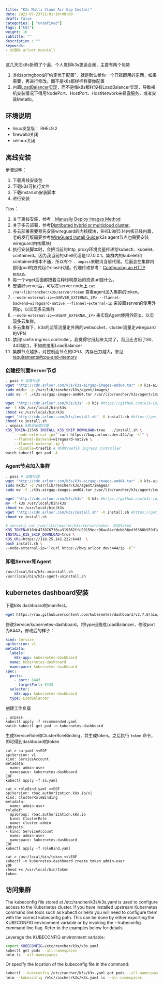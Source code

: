 ```yaml
---
title: "K3s Multi Cloud Air Gap Install"
date: 2023-07-23T11:01:10+08:00
draft: false
categories: [ "undefined"]
tags: ["k8s"]
weight: 10
subtitle: ""
description : ""
keywords:
- 刘港欢 arloor moontell
---
```


这几天把k8s折腾了个遍，个人觉得k3s更适合我，主要有两个优势

1. 类似springboot的“约定优于配置”，就是默认给你一个开箱即用的东西，如果需要，再进行修改。而不是k8s那样样样要你配置
2. 内置[LoadBalancer实现](https://docs.k3s.io/networking#service-load-balancer)，而不是像k8s那样没有LoadBalancer实现，导致裸机安装情况下得用NodePort、HostPort、HostNetwork来暴露服务，或者安装Metallb。

<!--more-->

## 环境说明

- linux发型版： RHEL9.2
- firewalld关闭
- selinux关闭

## 离线安装

步骤说明：

1. 下载离线安装包
2. 下载k3s可执行文件
3. 下载install.sh安装脚本
4. 进行安装

Tips：

1. 关于离线安装，参考：[Manually Deploy Images Method](https://docs.k3s.io/installation/airgap#manually-deploy-images-method)
2. 关于多云部署，参考[Distributed hybrid or multicloud cluster](https://docs.k3s.io/installation/network-options#distributed-hybrid-or-multicloud-cluster)。
3. 多云部署需要预先安装wireguard的内核模块，RHEL9的5.14内核已经内置，老的发行版需要参考[WireGuard Install Guide](https://www.wireguard.com/install/)(k3s agent节点也需要安装wireguard内核模块)
4. 执行安装脚本时，会把当前的http_proxy环境变量传递给kubectl、kubelet、containerd。因为我当前的shell代理是127.0.0.1，集群内的kubelet和containerd根本不通，所以有个 `. unpass`来取消当前代理。后面会在集群内部用pod的方式起个clash代理。代理传递参考：[Configuring an HTTP proxy](https://docs.k3s.io/advanced#configuring-an-http-proxy)。
5. 每一个wget后面都跟着注释标明原始的资源url是什么。
6. 安装好server后，可以在server node上 `cat /var/lib/rancher/k3s/server/token` 查看agent加入集群的token。
7. `--node-external-ip=<SERVER_EXTERNAL_IP> --flannel-backend=wireguard-native --flannel-external-ip` 来设置server的使用外网ip，以实现多云集群
8. `--node-external-ip=<AGENT_EXTERNAL_IP>` 来实现Agent使用外网ip，以实现多云集群。
9. 多云集群下，k3s的监管流量走外网的websocket，cluster流量走wireguard的VPN
10. 禁用traefik ingress controller。我觉得它用起来太烦了，而且还占用了80、443端口，不如直接用LoadBalancer
11. 集群节点越多，对控制面节点的CPU、内存压力越大，参见[requirements#cpu-and-memory](https://docs.k3s.io/installation/requirements#cpu-and-memory)

### 创建控制面Server节点

```bash
. pass # 设置代理
wget "http://cdn.arloor.com/k3s/k3s-airgap-images-amd64.tar" -O k3s-airgap-images-amd64.tar # https://github.com/k3s-io/k3s/releases/download/v1.27.3%2Bk3s1/k3s-airgap-images-amd64.tar
sudo mkdir -p /var/lib/rancher/k3s/agent/images/
sudo mv -f ./k3s-airgap-images-amd64.tar /var/lib/rancher/k3s/agent/images/

wget "http://cdn.arloor.com/k3s/k3s" -O k3s #https://github.com/k3s-io/k3s/releases/download/v1.27.3%2Bk3s1/k3s
mv -f k3s /usr/local/bin/k3s
chmod +x /usr/local/bin/k3s
wget "http://cdn.arloor.com/k3s/install.sh" -O install.sh #https://get.k3s.io/
chmod +x install.sh
. unpass #取消设置代理
K3S_TOKEN=12345 INSTALL_K3S_SKIP_DOWNLOAD=true   ./install.sh \
	--node-external-ip="`curl https://bwg.arloor.dev:444/ip -k`" \
    --flannel-backend=wireguard-native \
    --flannel-external-ip \
	--disable=traefik # 禁用traefik ingress controller
watch kubectl get pod -A
```

### Agent节点加入集群


```bash
. pass # 设置代理
wget "http://cdn.arloor.com/k3s/k3s-airgap-images-amd64.tar" -O k3s-airgap-images-amd64.tar # https://github.com/k3s-io/k3s/releases/download/v1.27.3%2Bk3s1/k3s-airgap-images-amd64.tar
sudo mkdir -p /var/lib/rancher/k3s/agent/images/
sudo mv -f ./k3s-airgap-images-amd64.tar /var/lib/rancher/k3s/agent/images/

wget "http://cdn.arloor.com/k3s/k3s" -O k3s #https://github.com/k3s-io/k3s/releases/download/v1.27.3%2Bk3s1/k3s
mv -f k3s /usr/local/bin/k3s
chmod +x /usr/local/bin/k3s
wget "http://cdn.arloor.com/k3s/install.sh" -O install.sh #https://get.k3s.io/
chmod +x install.sh

# server上 cat /var/lib/rancher/k3s/server/token  的到token
K3S_TOKEN=K10dc4730767f0ca319862ffc29159ecc96ac84cfdebb36edf6380b959d143fd97a::server:12345 \
INSTALL_K3S_SKIP_DOWNLOAD=true \
K3S_URL=https://118.25.142.222:6443  \
bash install.sh \
--node-external-ip="`curl https://bwg.arloor.dev:444/ip -k`"
```

### 卸载Server和Agent

```bash
/usr/local/bin/k3s-uninstall.sh
/usr/local/bin/k3s-agent-uninstall.sh
```

## kubernetes dashboard安装

下载k8s dashboard的manifest。

```bash
wget https://raw.githubusercontent.com/kubernetes/dashboard/v2.7.0/aio/deploy/recommended.yaml -O recommended.yaml
```

修改Service/kubernetes-dashboard，将type设置成LoadBalancer，修改port为8443，修改后的样子：

```yaml
kind: Service
apiVersion: v1
metadata:
  labels:
    k8s-app: kubernetes-dashboard
  name: kubernetes-dashboard
  namespace: kubernetes-dashboard
spec:
  ports:
    - port: 8443
      targetPort: 8443
  selector:
    k8s-app: kubernetes-dashboard
  type: LoadBalancer
```

创建工作负载

```shell
. unpass
kubectl apply -f recommended.yaml
watch kubectl get pod -n kubernetes-dashboard
```

生成ServiceRole和ClusterRoleBinding，并生成token。之后执行 `token` 命令，即可得到dashboard的token

```shell
cat > sa.yaml <<EOF
apiVersion: v1
kind: ServiceAccount
metadata:
  name: admin-user
  namespace: kubernetes-dashboard
EOF
kubectl apply -f sa.yaml

cat > roleBind.yaml <<EOF
apiVersion: rbac.authorization.k8s.io/v1
kind: ClusterRoleBinding
metadata:
  name: admin-user
roleRef:
  apiGroup: rbac.authorization.k8s.io
  kind: ClusterRole
  name: cluster-admin
subjects:
- kind: ServiceAccount
  name: admin-user
  namespace: kubernetes-dashboard
EOF
kubectl apply -f roleBind.yaml

cat > /usr/local/bin/token <<\EOF
kubectl -n kubernetes-dashboard create token admin-user
EOF
chmod +x /usr/local/bin/token
token
```

## 访问集群

The kubeconfig file stored at /etc/rancher/k3s/k3s.yaml is used to configure access to the Kubernetes cluster. If you have installed upstream Kubernetes command line tools such as kubectl or helm you will need to configure them with the correct kubeconfig path. This can be done by either exporting the KUBECONFIG environment variable or by invoking the --kubeconfig command line flag. Refer to the examples below for details.

Leverage the KUBECONFIG environment variable:

```bash
export KUBECONFIG=/etc/rancher/k3s/k3s.yaml
kubectl get pods --all-namespaces
helm ls --all-namespaces
```

Or specify the location of the kubeconfig file in the command:

```bash
kubectl --kubeconfig /etc/rancher/k3s/k3s.yaml get pods --all-namespaces
helm --kubeconfig /etc/rancher/k3s/k3s.yaml ls --all-namespaces
```

